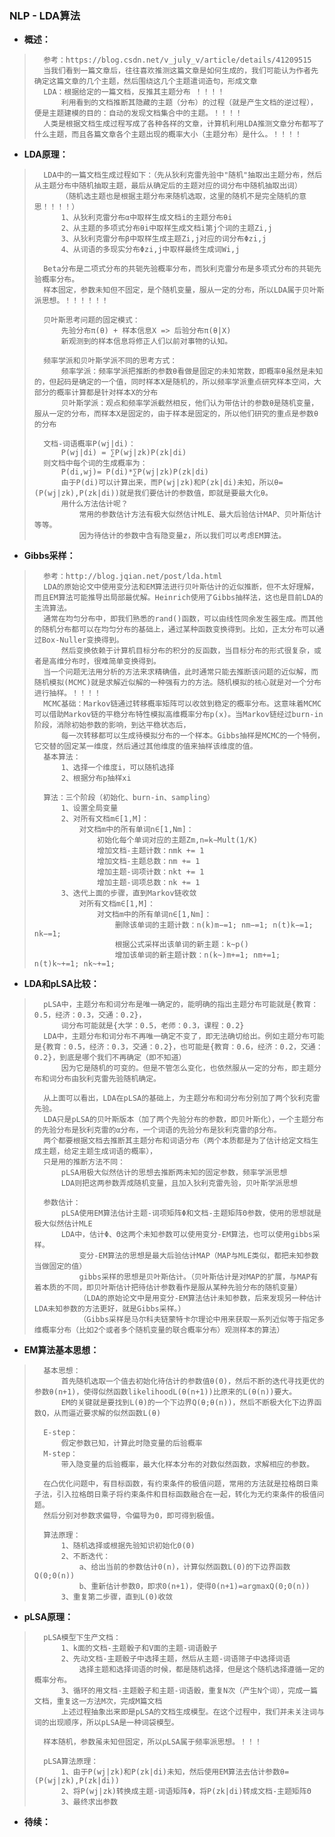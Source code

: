 ### NLP - LDA算法
- **概述：**
>       参考：https://blog.csdn.net/v_july_v/article/details/41209515
>       当我们看到一篇文章后，往往喜欢推测这篇文章是如何生成的，我们可能认为作者先确定这篇文章的几个主题，然后围绕这几个主题遣词造句，形成文章
>       LDA：根据给定的一篇文档，反推其主题分布 ！！！！
>           利用看到的文档推断其隐藏的主题（分布）的过程（就是产生文档的逆过程），便是主题建模的目的：自动的发现文档集合中的主题。！！！！
>       人类是根据文档生成过程写成了各种各样的文章，计算机利用LDA推测文章分布都写了什么主题，而且各篇文章各个主题出现的概率大小（主题分布）是什么。！！！！
>
>
>
>
>

- **LDA原理：**
>       LDA中的一篇文档生成过程如下：（先从狄利克雷先验中"随机"抽取出主题分布，然后从主题分布中随机抽取主题，最后从确定后的主题对应的词分布中随机抽取出词）
>           （随机选主题也是根据主题分布来随机选取，这里的随机不是完全随机的意思！！！！）
>           1、从狄利克雷分布α中取样生成文档i的主题分布θi
>           2、从主题的多项式分布θi中取样生成文档i第j个词的主题Zi,j
>           3、从狄利克雷分布β中取样生成主题Zi,j对应的词分布Φzi,j
>           4、从词语的多现实分布Φzi,j中取样最终生成词Wi,j
>
>       Beta分布是二项式分布的共轭先验概率分布，而狄利克雷分布是多项式分布的共轭先验概率分布。
>       样本固定，参数未知但不固定，是个随机变量，服从一定的分布，所以LDA属于贝叶斯派思想。！！！！！！
>
>       贝叶斯思考问题的固定模式：
>           先验分布π(θ) + 样本信息X => 后验分布π(θ|X)
>           新观测到的样本信息将修正人们以前对事物的认知。
>
>       频率学派和贝叶斯学派不同的思考方式：
>           频率学派：频率学派把推断的参数θ看做是固定的未知常数，即概率θ虽然是未知的，但起码是确定的一个值，同时样本X是随机的，所以频率学派重点研究样本空间，大部分的概率计算都是针对样本X的分布
>           贝叶斯学派：观点和频率学派截然相反，他们认为带估计的参数θ是随机变量，服从一定的分布，而样本X是固定的，由于样本是固定的，所以他们研究的重点是参数θ的分布
>
>       文档-词语概率P(wj|di)：
>           P(wj|di) = ∑P(wj|zk)P(zk|di)
>       则文档中每个词的生成概率为：
>           P(di,wj)= P(di)*∑P(wj|zk)P(zk|di)
>           由于P(di)可以计算出来，而P(wj|zk)和P(zk|di)未知，所以θ=(P(wj|zk),P(zk|di))就是我们要估计的参数值，即就是要最大化θ。
>           用什么方法估计呢？
>               常用的参数估计方法有极大似然估计MLE、最大后验估计MAP、贝叶斯估计等等。
>               因为待估计的参数中含有隐变量z，所以我们可以考虑EM算法。
>

- **Gibbs采样：**
>       参考：http://blog.jqian.net/post/lda.html
>       LDA的原始论文中使用变分法和EM算法进行贝叶斯估计的近似推断，但不太好理解，而且EM算法可能推导出局部最优解。Heinrich使用了Gibbs抽样法，这也是目前LDA的主流算法。
>       通常在均匀分布中，即我们熟悉的rand()函数，可以由线性同余发生器生成。而其他的随机分布都可以在均匀分布的基础上，通过某种函数变换得到。比如，正太分布可以通过Box-Nuller变换得到。
>           然后变换依赖于计算机目标分布的积分的反函数，当目标分布的形式很复杂，或者是高维分布时，很难简单变换得到。
>       当一个问题无法用分析的方法来求精确值，此时通常只能去推断该问题的近似解，而随机模拟(MCMC)就是求解近似解的一种强有力的方法。随机模拟的核心就是对一个分布进行抽样。！！！！
>       MCMC基础：Markov链通过转移概率矩阵可以收敛到稳定的概率分布。这意味着MCMC可以借助Markov链的平稳分布特性模拟高维概率分布p(x)。当Markov链经过burn-in阶段，消除初始参数的影响，到达平稳状态后，
>           每一次转移都可以生成待模拟分布的一个样本。Gibbs抽样是MCMC的一个特例，它交替的固定某一维度，然后通过其他维度的值来抽样该维度的值。
>       基本算法：
>           1、选择一个维度i，可以随机选择
>           2、根据分布p抽样xi
>
>       算法：三个阶段（初始化、burn-in、sampling）
>           1、设置全局变量
>           2、对所有文档m∈[1,M]：
>               对文档m中的所有单词n∈[1,Nm]：
>                   初始化每个单词对应的主题Zm,n=k∼Mult(1/K)
>                   增加文档-主题计数：nmk += 1
>                   增加文档-主题总数：nm += 1
>                   增加主题-词项计数：nkt += 1
>                   增加主题-词项总数：nk += 1
>           3、迭代上面的步骤，直到Markov链收敛
>               对所有文档m∈[1,M]：
>                   对文档m中的所有单词n∈[1,Nm]：
>                       删除该单词的主题计数：n(k)m−=1; nm−=1; n(t)k−=1; nk−=1;
>                       根据公式采样出该单词的新主题：k~p()
>                       增加该单词的新主题计数：n(k~)m+=1; nm+=1; n(t)k~+=1; nk~+=1;
>
>

- **LDA和pLSA比较：**
>       pLSA中，主题分布和词分布是唯一确定的，能明确的指出主题分布可能就是{教育：0.5，经济：0.3，交通：0.2}，
>           词分布可能就是{大学：0.5，老师：0.3，课程：0.2}
>       LDA中，主题分布和词分布不再唯一确定不变了，即无法确切给出。例如主题分布可能是{教育：0.5，经济：0.3，交通：0.2}，也可能是{教育：0.6，经济：0.2，交通：0.2}，到底是哪个我们不再确定（即不知道）
>           因为它是随机的可变的。但是不管怎么变化，也依然服从一定的分布，即主题分布和词分布由狄利克雷先验随机确定。
>
>       从上面可以看出，LDA在pLSA的基础上，为主题分布和词分布分别加了两个狄利克雷先验。
>       LDA只是pLSA的贝叶斯版本（加了两个先验分布的参数，即贝叶斯化），一个主题分布的先验分布是狄利克雷的α分布，一个词语的先验分布是狄利克雷的β分布。
>       两个都要根据文档去推断其主题分布和词语分布（两个本质都是为了估计给定文档生成主题，给定主题生成词语的概率），
>       只是用的推断方法不同：
>           pLSA用极大似然估计的思想去推断两未知的固定参数，频率学派思想
>           LDA则把这两参数弄成随机变量，且加入狄利克雷先验，贝叶斯学派思想
>
>       参数估计：
>           pLSA使用EM算法估计主题-词项矩阵Φ和文档-主题矩阵Θ参数，使用的思想就是极大似然估计MLE
>           LDA中，估计Φ、Θ这两个未知参数可以使用变分-EM算法，也可以使用gibbs采样。
>               变分-EM算法的思想是最大后验估计MAP（MAP与MLE类似，都把未知参数当做固定的值）
>               gibbs采样的思想是贝叶斯估计。（贝叶斯估计是对MAP的扩展，与MAP有着本质的不同，即贝叶斯估计把待估计参数看作是服从某种先验分布的随机变量）
>               （LDA的原始论文中是用变分-EM算法估计未知参数，后来发现另一种估计LDA未知参数的方法更好，就是Gibbs采样。）
>               （Gibbs采样是马尔科夫链蒙特卡尔理论中用来获取一系列近似等于指定多维概率分布（比如2个或者多个随机变量的联合概率分布）观测样本的算法）
>
>
>
>
>

- **EM算法基本思想：**
>       基本思想：
>           首先随机选取一个值去初始化待估计的参数值θ(0)，然后不断的迭代寻找更优的参数θ(n+1)，使得似然函数likelihoodL(θ(n+1))比原来的L(θ(n))要大。
>           EM的关键就是要找到L(θ)的一个下边界Q(θ;θ(n))，然后不断极大化下边界函数Q，从而逼近要求解的似然函数L(θ)
>
>       E-step：
>           假定参数已知，计算此时隐变量的后验概率
>       M-step：
>           带入隐变量的后验概率，最大化样本分布的对数似然函数，求解相应的参数。
>
>       在凸优化问题中，有目标函数，有约束条件的极值问题，常用的方法就是拉格朗日乘子法，引入拉格朗日乘子将约束条件和目标函数融合在一起，转化为无约束条件的极值问题。
>       然后分别对参数求偏导，令偏导为0，即可得到极值。
>
>       算法原理：
>           1、随机选择或根据先验知识初始化0(0)
>           2、不断迭代：
>               a、给出当前的参数估计0(n)，计算似然函数L(0)的下边界函数Q(0;0(n))
>               b、重新估计参数0，即求0(n+1)，使得0(n+1)=argmaxQ(0;0(n))
>           3、重复第二步骤，直到L(0)收敛
>
>
>

- **pLSA原理：**
>       pLSA模型下生产文档：
>           1、k面的文档-主题骰子和V面的主题-词语骰子
>           2、先动文档-主题骰子中选择主题，然后从主题-词语筛子中选择词语
>               选择主题和选择词语的时候，都是随机选择，但是这个随机选择遵循一定的概率分布。
>           3、循环的用文档-主题骰子和主题-词语骰，重复N次（产生N个词），完成一篇文档，重复这一方法M次，完成M篇文档
>           上述过程抽象出来即是pLSA的文档生成模型。在这个过程中，我们并未关注词与词的出现顺序，所以pLSA是一种词袋模型。
>
>       样本随机，参数虽未知但固定，所以pLSA属于频率派思想。！！！
>
>       pLSA算法原理：
>           1、由于P(wj|zk)和P(zk|di)未知，然后使用EM算法去估计参数θ=(P(wj|zk),P(zk|di))
>           2、将P(wj|zk)转换成主题-词语矩阵Φ，将P(zk|di)转成文档-主题矩阵Θ
>           3、最终求出参数
>
>
>
>
>

- **待续：**
>
>
>
>
>
>
>
>
>
>
>
>
>
>
>
>
>
>
>
>
>
>
